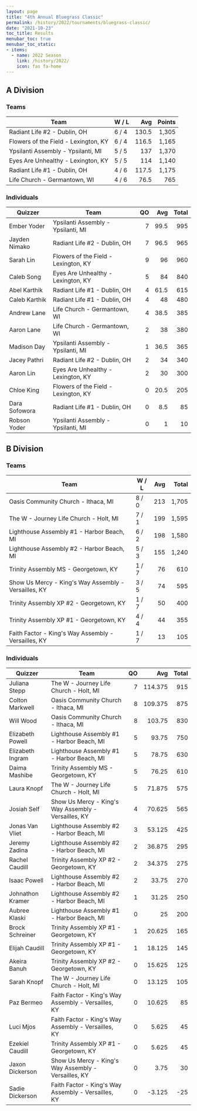 ```yaml
---
layout: page
title: "4th Annual Bluegrass Classic"
permalink: /history/2022/tournaments/bluegrass-classic/
date: "2021-10-23"
toc_title: Results
menubar_toc: true
menubar_toc_static:
- items:
  - name: 2022 Season
    link: /history/2022/
    icon: fas fa-home
---
```


## A Division

### Teams

| Team                                 | W / L |   Avg | Points |
| ------------------------------------ | ----- | ----: | -----: |
| Radiant Life #2 - Dublin, OH         | 6 / 4 | 130.5 |  1,305 |
| Flowers of the Field - Lexington, KY | 6 / 4 | 116.5 |  1,165 |
| Ypsilanti Assembly - Ypsilanti, MI   | 5 / 5 |   137 |  1,370 |
| Eyes Are Unhealthy - Lexington, KY   | 5 / 5 |   114 |  1,140 |
| Radiant Life #1 - Dublin, OH         | 4 / 6 | 117.5 |  1,175 |
| Life Church - Germantown, WI         | 4 / 6 |  76.5 |    765 |

### Individuals

| Quizzer       | Team                                 |   QO |  Avg | Total |
| ------------- | ------------------------------------ | ---: | ---: | ----: |
| Ember Yoder   | Ypsilanti Assembly - Ypsilanti, MI   |    7 | 99.5 |   995 |
| Jayden Nimako | Radiant Life #2 - Dublin, OH         |    7 | 96.5 |   965 |
| Sarah Lin     | Flowers of the Field - Lexington, KY |    9 |   96 |   960 |
| Caleb Song    | Eyes Are Unhealthy - Lexington, KY   |    5 |   84 |   840 |
| Abel Karthik  | Radiant Life #1 - Dublin, OH         |    4 | 61.5 |   615 |
| Caleb Karthik | Radiant Life #1 - Dublin, OH         |    4 |   48 |   480 |
| Andrew Lane   | Life Church - Germantown, WI         |    4 | 38.5 |   385 |
| Aaron Lane    | Life Church - Germantown, WI         |    2 |   38 |   380 |
| Madison Day   | Ypsilanti Assembly - Ypsilanti, MI   |    1 | 36.5 |   365 |
| Jacey Pathri  | Radiant Life #2 - Dublin, OH         |    2 |   34 |   340 |
| Aaron Lin     | Eyes Are Unhealthy - Lexington, KY   |    2 |   30 |   300 |
| Chloe King    | Flowers of the Field - Lexington, KY |    0 | 20.5 |   205 |
| Dara Sofowora | Radiant Life #1 - Dublin, OH         |    0 |  8.5 |    85 |
| Robson Yoder  | Ypsilanti Assembly - Ypsilanti, MI   |    0 |    1 |    10 |

## B Division

### Teams

| Team                                                 | W / L |  Avg | Total |
| ---------------------------------------------------- | ----- | ---: | ----: |
| Oasis Community Church - Ithaca, MI                  | 8 / 0 |  213 | 1,705 |
| The W - Journey Life Church - Holt, MI               | 7 / 1 |  199 | 1,595 |
| Lighthouse Assembly #1 - Harbor Beach, MI            | 6 / 2 |  198 | 1,580 |
| Lighthouse Assembly #2 - Harbor Beach, MI            | 5 / 3 |  155 | 1,240 |
| Trinity Assembly MS - Georgetown, KY                 | 1 / 7 |   76 |   610 |
| Show Us Mercy - King's Way Assembly - Versailles, KY | 3 / 5 |   74 |   595 |
| Trinity Assembly XP #2 - Georgetown, KY              | 1 / 7 |   50 |   400 |
| Trinity Assembly XP #1 - Georgetown, KY              | 4 / 4 |   44 |   355 |
| Faith Factor - King's Way Assembly - Versailles, KY  | 1 / 7 |   13 |   105 |

### Individuals

| Quizzer          | Team                                                 |   QO |     Avg | Total |
| ---------------- | ---------------------------------------------------- | ---: | ------: | ----: |
| Juliana Stepp    | The W - Journey Life Church - Holt, MI               |    7 | 114.375 |   915 |
| Colton Markwell  | Oasis Community Church - Ithaca, MI                  |    8 | 109.375 |   875 |
| Will Wood        | Oasis Community Church - Ithaca, MI                  |    8 |  103.75 |   830 |
| Elizabeth Powell | Lighthouse Assembly #1 - Harbor Beach, MI            |    5 |   93.75 |   750 |
| Elizabeth Ingram | Lighthouse Assembly #1 - Harbor Beach, MI            |    5 |   78.75 |   630 |
| Daima Mashibe    | Trinity Assembly MS - Georgetown, KY                 |    5 |   76.25 |   610 |
| Laura Knopf      | The W - Journey Life Church - Holt, MI               |    5 |  71.875 |   575 |
| Josiah Self      | Show Us Mercy - King's Way Assembly - Versailles, KY |    4 |  70.625 |   565 |
| Jonas Van Vliet  | Lighthouse Assembly #2 - Harbor Beach, MI            |    3 |  53.125 |   425 |
| Jeremy Zadina    | Lighthouse Assembly #2 - Harbor Beach, MI            |    2 |  36.875 |   295 |
| Rachel Caudill   | Trinity Assembly XP #2 - Georgetown, KY              |    2 |  34.375 |   275 |
| Isaac Powell     | Lighthouse Assembly #2 - Harbor Beach, MI            |    2 |   33.75 |   270 |
| Johnathon Kramer | Lighthouse Assembly #2 - Harbor Beach, MI            |    1 |   31.25 |   250 |
| Aubree Klaski    | Lighthouse Assembly #1 - Harbor Beach, MI            |    0 |      25 |   200 |
| Brock Schreiner  | Trinity Assembly XP #1 - Georgetown, KY              |    1 |  20.625 |   165 |
| Elijah Caudill   | Trinity Assembly XP #1 - Georgetown, KY              |    1 |  18.125 |   145 |
| Akeira Banuh     | Trinity Assembly XP #2 - Georgetown, KY              |    0 |  15.625 |   125 |
| Sarah Knopf      | The W - Journey Life Church - Holt, MI               |    0 |  13.125 |   105 |
| Paz Bermeo       | Faith Factor - King's Way Assembly - Versailles, KY  |    0 |  10.625 |    85 |
| Luci Mjos        | Faith Factor - King's Way Assembly - Versailles, KY  |    0 |   5.625 |    45 |
| Ezekiel Caudill  | Trinity Assembly XP #1 - Georgetown, KY              |    0 |   5.625 |    45 |
| Jaxon Dickerson  | Show Us Mercy - King's Way Assembly - Versailles, KY |    0 |    3.75 |    30 |
| Sadie Dickerson  | Faith Factor - King's Way Assembly - Versailles, KY  |    0 |  -3.125 |   -25 |

